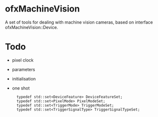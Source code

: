 # ofxMachineVision

A set of tools for dealing with machine vision cameras, based on interface ofxMachineVision::Device.

# Todo
* pixel clock
* parameters
* initialisation
* one shot

        typedef std::set<DeviceFeature> DeviceFeatureSet;
        typedef std::set<PixelMode> PixelModeSet;
        typedef std::set<TriggerMode> TriggerModeSet;
        typedef std::set<TriggerSignalType> TriggerSignalTypeSet;
